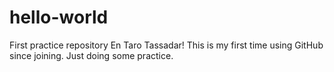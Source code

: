 # hello-world
First practice repository
En Taro Tassadar! 
This is my first time using GitHub since joining.
Just doing some practice.
